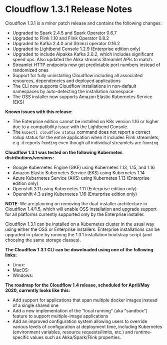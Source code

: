 # Cloudflow 1.3.1 Release Notes

Cloudflow 1.3.1 is a minor patch release and contains the following changes:

- Upgraded to Spark 2.4.5 and Spark Operator 0.6.7
- Upgraded to Flink 1.10 and Flink Operator 0.8.2
- Upgraded to Kafka 2.4.0 and Strimzi operator 0.16.2
- Upgraded to Lightbend Console 1.2.9 (Enterprise edition only)
- Upgraded to include Alpakka Kafka 2.0.2, which includes significant speed ups. Also updated the Akka streams Streamlet APIs to match.
- Streamlet HTTP endpoints now get predictable port numbers instead of randomized ones
- Support for fully uninstalling Cloudflow including all associated resources, dependencies and deployed applications
- The CLI now supports Cloudflow installations in non-default namespaces by auto-detecting the installation namespace
- The OSS installer now supports Amazon Elastic Kubernetes Service (EKS)

**Known issues with this release:**

- The Enterprise edition cannot be installed on K8s version 1.16 or higher due to a compatibility issue with the Lightbend Console.
- The `kubectl cloudflow status` command does not report a correct rollup status for the entire application when it includes Flink streamlets; e.g. it reports `Pending` even though all individual streamlets are `Running`.

**Cloudflow 1.3.1 was tested on the following Kubernetes distributions/versions:**

- Google Kubernetes Engine (GKE) using Kubernetes 1.13, 1.15, and 1.16
- Amazon Elastic Kubernetes Service (EKS) using Kubernetes 1.14
- Azure Kubernetes Service (AKS) using Kubernetes 1.13 (Enterprise edition only)
- Openshift 3.11 using Kubernetes 1.11 (Enterprise edition only)
- Openshift 4.3 using Kubernetes 1.16 (Enterprise edition only)

**NOTE**: We are planning on removing the dual-installer architecture in Cloudflow 1.4/1.5, which will enable OSS installation and upgrade support for all platforms currently supported only by the Enterprise installer.

Cloudflow 1.3.1 can be installed on a Kubernetes cluster in the usual way using either the OSS or Enterprise installers. Enterprise installations can be upgraded in-place by running the 1.3.1 installation bootstrap script (and choosing the same storage classes).

**The Cloudflow 1.3.1 CLI can be downloaded using one of the following links:**

- Linux:
- MacOS:
- Windows:

**The roadmap for the Cloudflow 1.4 release, scheduled for April/May 2020, currently looks like this:**

- Add support for applications that span multiple docker images instead of a single shared one
- Add a new implementation of the "local running" (aka "sandbox") feature to support multiple-image applications
- Add an improved configuration system allowing users to override various levels of configuration at deployment time, including Kubernetes (environment variables, resource requests/limits, etc.) and runtime-specific values such as Akka/Spark/Flink properties.
